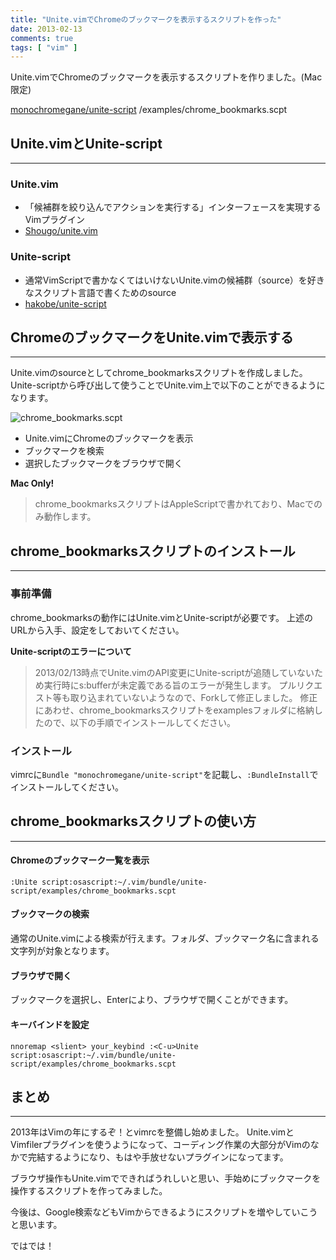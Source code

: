 ```yaml
---
title: "Unite.vimでChromeのブックマークを表示するスクリプトを作った"
date: 2013-02-13
comments: true
tags: [ "vim" ]
---
```


Unite.vimでChromeのブックマークを表示するスクリプトを作りました。(Mac限定)

[monochromegane/unite-script](https://github.com/monochromegane/unite-script) /examples/chrome_bookmarks.scpt


## Unite.vimとUnite-script
---

### Unite.vim
- 「候補群を絞り込んでアクションを実行する」インターフェースを実現するVimプラグイン
- [Shougo/unite.vim](https://github.com/Shougo/unite.vim)

### Unite-script
- 通常VimScriptで書かなくてはいけないUnite.vimの候補群（source）を好きなスクリプト言語で書くためのsource
- [hakobe/unite-script](https://github.com/hakobe/unite-script)

## ChromeのブックマークをUnite.vimで表示する
---

Unite.vimのsourceとしてchrome_bookmarksスクリプトを作成しました。
Unite-scriptから呼び出して使うことでUnite.vim上で以下のことができるようになります。

![chrome_bookmarks.scpt](/images/2013/02/unite_script_chrome_bookmarks.png)

- Unite.vimにChromeのブックマークを表示
- ブックマークを検索
- 選択したブックマークをブラウザで開く


**Mac Only!**
> chrome_bookmarksスクリプトはAppleScriptで書かれており、Macでのみ動作します。


## chrome_bookmarksスクリプトのインストール
---

### 事前準備

chrome_bookmarksの動作にはUnite.vimとUnite-scriptが必要です。
上述のURLから入手、設定をしておいてください。

**Unite-scriptのエラーについて**
>2013/02/13時点でUnite.vimのAPI変更にUnite-scriptが追随していないため実行時にs:bufferが未定義である旨のエラーが発生します。
>プルリクエスト等も取り込まれていないようなので、Forkして修正しました。
修正にあわせ、chrome_bookmarksスクリプトをexamplesフォルダに格納したので、以下の手順でインストールしてください。

### インストール

vimrcに`Bundle "monochromegane/unite-script"`を記載し、`:BundleInstall`でインストールしてください。



## chrome_bookmarksスクリプトの使い方
---

#### Chromeのブックマーク一覧を表示
`:Unite script:osascript:~/.vim/bundle/unite-script/examples/chrome_bookmarks.scpt`

#### ブックマークの検索
通常のUnite.vimによる検索が行えます。フォルダ、ブックマーク名に含まれる文字列が対象となります。

#### ブラウザで開く
ブックマークを選択し、Enterにより、ブラウザで開くことができます。

#### キーバインドを設定
`nnoremap <slient> your_keybind :<C-u>Unite script:osascript:~/.vim/bundle/unite-script/examples/chrome_bookmarks.scpt`

 
## まとめ
---

2013年はVimの年にするぞ！とvimrcを整備し始めました。
Unite.vimとVimfilerプラグインを使うようになって、コーディング作業の大部分がVimのなかで完結するようになり、もはや手放せないプラグインになってます。

ブラウザ操作もUnite.vimでできればうれしいと思い、手始めにブックマークを操作するスクリプトを作ってみました。

今後は、Google検索などもVimからできるようにスクリプトを増やしていこうと思います。

ではでは！

















